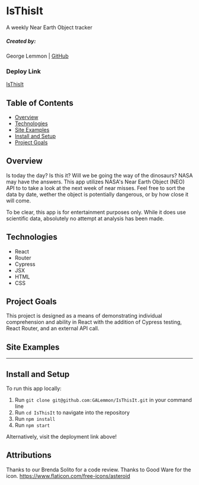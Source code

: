 # IsThisIt

A weekly Near Earth Object tracker

##### Created by:

George Lemmon | [GitHub](https://github.com/GALemmon)

### Deploy Link

[IsThisIt](https://is-this-it.netlify.app/)

## Table of Contents

- [Overview](#overview)
- [Technologies](#technologies)
- [Site Examples](#screenshots)
- [Install and Setup](#Install)
- [Project Goals](#Goals)

## Overview
Is today the day?   Is this it?   Will we be going the way of the dinosaurs?   NASA may have the answers.  This app utilizes NASA's Near Earth Object (NEO) API to to take a look at the next week of near misses.  Feel free to sort the data by date, wether the object is potentially dangerous, or by how close it will come.

To be clear, this app is for entertainment purposes only.  While it does use scientific data, absolutely no attempt at analysis has been made.

## Technologies

- React
- Router
- Cypress
- JSX
- HTML
- CSS

## Project Goals

This project is designed as a means of demonstrating individual comprehension and ability in React with the addition of Cypress testing, React Router, and an external API call.

## Site Examples

---

## Install and Setup

To run this app locally:

1. Run `git clone git@github.com:GALemmon/IsThisIt.git` in your command line
2. Run `cd IsThisIt` to navigate into the repository
3. Run `npm install`
4. Run `npm start`

Alternatively, visit the deployment link above!

## Attributions

Thanks to our Brenda Solito for a code review.
Thanks to Good Ware for the icon. https://www.flaticon.com/free-icons/asteroid

